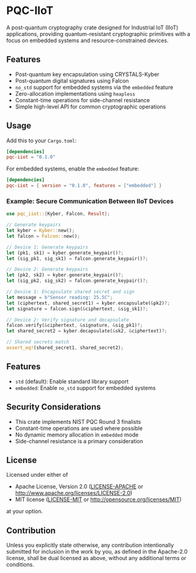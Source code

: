 # PQC-IIoT

A post-quantum cryptography crate designed for Industrial IoT (IIoT) applications, providing quantum-resistant cryptographic primitives with a focus on embedded systems and resource-constrained devices.

## Features

- Post-quantum key encapsulation using CRYSTALS-Kyber
- Post-quantum digital signatures using Falcon
- `no_std` support for embedded systems via the `embedded` feature
- Zero-allocation implementations using `heapless`
- Constant-time operations for side-channel resistance
- Simple high-level API for common cryptographic operations

## Usage

Add this to your `Cargo.toml`:

```toml
[dependencies]
pqc-iiot = "0.1.0"
```

For embedded systems, enable the `embedded` feature:

```toml
[dependencies]
pqc-iiot = { version = "0.1.0", features = ["embedded"] }
```

### Example: Secure Communication Between IIoT Devices

```rust
use pqc_iiot::{Kyber, Falcon, Result};

// Generate keypairs
let kyber = Kyber::new();
let falcon = Falcon::new();

// Device 1: Generate keypairs
let (pk1, sk1) = kyber.generate_keypair()?;
let (sig_pk1, sig_sk1) = falcon.generate_keypair()?;

// Device 2: Generate keypairs
let (pk2, sk2) = kyber.generate_keypair()?;
let (sig_pk2, sig_sk2) = falcon.generate_keypair()?;

// Device 1: Encapsulate shared secret and sign
let message = b"Sensor reading: 25.5C";
let (ciphertext, shared_secret1) = kyber.encapsulate(&pk2)?;
let signature = falcon.sign(&ciphertext, &sig_sk1)?;

// Device 2: Verify signature and decapsulate
falcon.verify(&ciphertext, &signature, &sig_pk1)?;
let shared_secret2 = kyber.decapsulate(&sk2, &ciphertext)?;

// Shared secrets match
assert_eq!(shared_secret1, shared_secret2);
```

## Features

- `std` (default): Enable standard library support
- `embedded`: Enable `no_std` support for embedded systems

## Security Considerations

- This crate implements NIST PQC Round 3 finalists
- Constant-time operations are used where possible
- No dynamic memory allocation in `embedded` mode
- Side-channel resistance is a primary consideration

## License

Licensed under either of

 * Apache License, Version 2.0
   ([LICENSE-APACHE](LICENSE-APACHE) or http://www.apache.org/licenses/LICENSE-2.0)
 * MIT license
   ([LICENSE-MIT](LICENSE-MIT) or http://opensource.org/licenses/MIT)

at your option.

## Contribution

Unless you explicitly state otherwise, any contribution intentionally submitted
for inclusion in the work by you, as defined in the Apache-2.0 license, shall be
dual licensed as above, without any additional terms or conditions. 